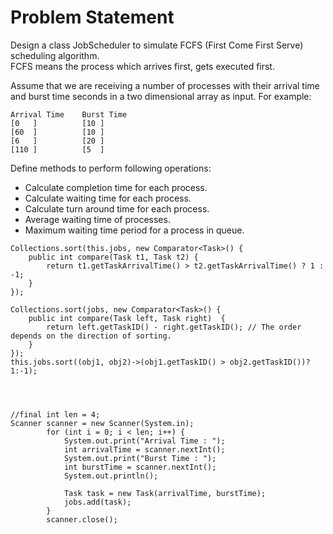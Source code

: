 # Problem Statement
Design a class JobScheduler to simulate FCFS (First Come First Serve) scheduling algorithm. <br>
FCFS means the process which arrives first, gets executed first. 

Assume that we are receiving a number of processes with their arrival time and burst time seconds in a two dimensional array as input.  For example:

```
Arrival Time    Burst Time
[0   ]          [10 ]
[60  ]          [10 ]
[6   ]          [20 ]
[110 ]          [5  ]
```

Define methods to perform following operations: 
- Calculate completion time for each process. 
- Calculate waiting time for each process.
- Calculate turn around time for each process.
- Average waiting time of processes.
- Maximum waiting time period for a process in queue.



```Old Snippets
Collections.sort(this.jobs, new Comparator<Task>() {
    public int compare(Task t1, Task t2) {
        return t1.getTaskArrivalTime() > t2.getTaskArrivalTime() ? 1 : -1;
    }
});

Collections.sort(jobs, new Comparator<Task>() {
    public int compare(Task left, Task right)  {
        return left.getTaskID() - right.getTaskID(); // The order depends on the direction of sorting.
    }
});
this.jobs.sort((obj1, obj2)->(obj1.getTaskID() > obj2.getTaskID())?1:-1);




//final int len = 4;
Scanner scanner = new Scanner(System.in);
        for (int i = 0; i < len; i++) {
            System.out.print("Arrival Time : ");
            int arrivalTime = scanner.nextInt();
            System.out.print("Burst Time : ");
            int burstTime = scanner.nextInt();
            System.out.println();

            Task task = new Task(arrivalTime, burstTime);
            jobs.add(task);
        }
        scanner.close();